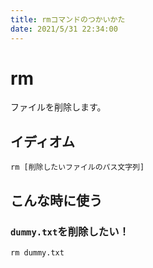 ```yaml
---
title: rmコマンドのつかいかた
date: 2021/5/31 22:34:00
---
```


# rm

ファイルを削除します。

## イディオム

```
rm [削除したいファイルのパス文字列]
```

## こんな時に使う

### `dummy.txt`を削除したい！

```
rm dummy.txt
```